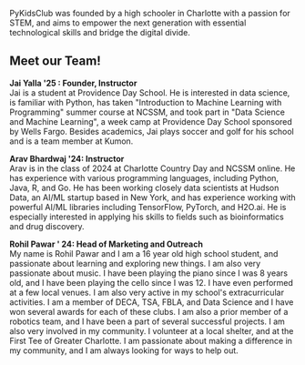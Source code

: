 PyKidsClub was founded by a high schooler in Charlotte with a passion for STEM, and aims to empower the next generation with essential technological skills and bridge the digital divide. 

## Meet our Team!

**Jai Yalla '25 : Founder, Instructor** <br>
Jai is a student at Providence Day School. He is interested in data science, is familiar with Python, has taken "Introduction to Machine Learning with Programming" summer course at NCSSM, and took part in "Data Science and Machine Learning", a week camp at Providence Day School sponsored by Wells Fargo. Besides academics, Jai plays soccer and golf for his school and is a team member at Kumon.  

**Arav Bhardwaj '24: Instructor** <br>
Arav is in the class of 2024 at Charlotte Country Day and NCSSM online. He has experience with various programming languages, including Python, Java, R, and Go. He has been working closely data scientists at Hudson Data, an AI/ML startup based in New York, and has experience working with powerful AI/ML libraries including TensorFlow, PyTorch, and H2O.ai. He is especially interested in applying his skills to fields such as bioinformatics and drug discovery. 

**Rohil Pawar ' 24: Head of Marketing and Outreach** <br>
My name is Rohil Pawar and I am a 16 year old high school student, and passionate about learning and exploring new things. I am also very passionate about music. I have been playing the piano since I was 8 years old, and I have been playing the cello since I was 12. I have even performed at a few local venues. I am also very active in my school's extracurricular activities. I am a member of DECA, TSA, FBLA, and Data Science and I have won several awards for each of these clubs. I am also a prior member of a robotics team, and I have been a part of several successful projects. I am also very involved in my community. I volunteer at a local shelter, and at the First Tee of Greater Charlotte. I am passionate about making a difference in my community, and I am always looking for ways to help out.
